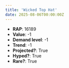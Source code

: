 ```yaml
---
title: 'Wicked Top Hat'
date: 2025-08-06T00:00:00Z
---
```

- **RAP**: 16189
- **Value**: -1
- **Demand level**: -1
- **Trend**: -1
- **Projected?**: True
- **Hyped?**: True
- **Rare?**: True

